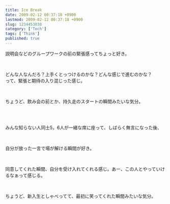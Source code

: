 ```yaml
---
title: Ice Break
date: 2009-02-12 00:37:18 +0900
lastmod: 2009-02-12 00:37:18 +0900
slug: 1234453038
category: ['Tech']
tags: ['Think']
published: true
---
```




<p>説明会などのグループワークの前の緊張感ってちょっと好き。</p><br />
<p>どんな人なんだろ？上手くとっつけるのかな？どんな感じで進むのかな？<br />
って、緊張と期待の入り混じった感じ。</p><br />
<p>ちょうど、飲み会の前とか、持久走のスタートの瞬間みたいな気分。</p><br />
<br />
<p>みんな知らない人同士5，6人が一緒な席に座って、しばらく無言になった後、</p><br />
<p>自分が放った一言で場が解ける瞬間が好き。</p><br />
<p>同意してくれた瞬間、自分を受け入れてくれる感じ。あー、この人とやっていけるなぁって感じる。</p><br />
<p>ちょうど、新入生としゃべってて、最初に笑ってくれた瞬間みたいな気分。</p>

